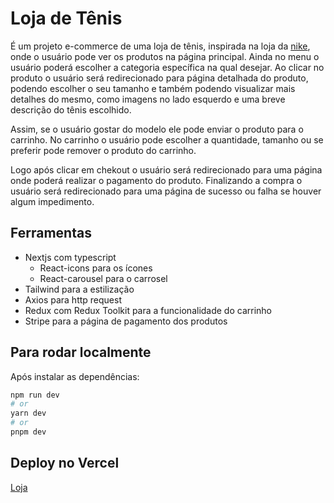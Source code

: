 # Loja de Tênis

É um projeto e-commerce de uma loja de tênis, inspirada na loja da [nike](https://www.nike.com/), onde o usuário pode ver os produtos na página principal. Ainda no menu o usuário poderá escolher a categoria específica na qual desejar. Ao clicar no produto o usuário será redirecionado para página detalhada do produto, podendo escolher o seu tamanho e também podendo visualizar mais detalhes do mesmo, como imagens no lado esquerdo e uma breve descrição do tênis escolhido.

Assim, se o usuário gostar do modelo ele pode enviar o produto para o carrinho. No carrinho o usuário pode escolher a quantidade, tamanho ou se preferir pode remover o produto do carrinho.

Logo após clicar em chekout o usuário será redirecionado para uma página onde poderá realizar o pagamento do produto. Finalizando a compra o usuário será redirecionado para uma página de sucesso ou falha se houver algum impedimento.

## Ferramentas

- Nextjs com typescript
  - React-icons para os ícones
  - React-carousel para o carrosel
- Tailwind para a estilização
- Axios para http request
- Redux com Redux Toolkit para a funcionalidade do carrinho
- Stripe para a página de pagamento dos produtos

## Para rodar localmente

Após instalar as dependências:

```bash
npm run dev
# or
yarn dev
# or
pnpm dev
```

## Deploy no Vercel

[Loja](https://shoes-store-frontend.vercel.app/)

